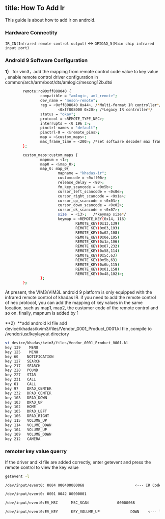 title: How To Add Ir 
---

This guide is about how to add ir on android. 


### Hardware Connectity
`IR_IN(Infrared remote control output)` <-> `GPIOAO_5(Main chip infrared input port)`

### Android 9 Software Configuration
**1）**  for vim3，add the mapping from remote control code value to key value , enable remote control driver configuration in common/arch/arm/boot/dts/amlogic/mesong12b.dtsi 
```sh
        remote:rc@0xff808040 {
                compatible = "amlogic, aml_remote";
                dev_name = "meson-remote";
                reg = <0xff808040 0x44>, /*Multi-format IR controller*/
                        <0xff808000 0x20>; /*Legacy IR controller*/
                status = "okay";
                protocol = <REMOTE_TYPE_NEC>;
                interrupts = <0 196 1>;
                pinctrl-names = "default";
                pinctrl-0 = <&remote_pins>;
                map = <&custom_maps>;
                max_frame_time = <200>; /*set software decoder max frame time*/
        };

        custom_maps:custom_maps {
                mapnum = <1>;
                map0 = <&map_0>;
                map_0: map_0{
                        mapname = "khadas-ir";
                        customcode = <0xff00>;
                        release_delay = <80>;
                        fn_key_scancode = <0x5b>;
                        cursor_left_scancode = <0x0e>;
                        cursor_right_scancode = <0x1a>;
                        cursor_up_scancode = <0x03>;
                        cursor_down_scancode = <0x02>;
                        cursor_ok_scancode = <0x07>;
                        size  = <13>;   /*keymap size*/
                        keymap = <REMOTE_KEY(0x14, 116)
                                REMOTE_KEY(0x13,139)
                                REMOTE_KEY(0x03,103)
                                REMOTE_KEY(0x02,108)
                                REMOTE_KEY(0x0e,105)
                                REMOTE_KEY(0x1a,106)
                                REMOTE_KEY(0x07,232)
                                REMOTE_KEY(0x58,114)
                                REMOTE_KEY(0x5c,63)
                                REMOTE_KEY(0x5b,63)
                                REMOTE_KEY(0x0b,115)
                                REMOTE_KEY(0x01,158)
                                REMOTE_KEY(0x48,102)>;
                };
        };

```
At present, the VIM3/VIM3L android 9 platform is only equipped with the infrared remote control of khadas IR. if you need to add the remote control of nec protocol, you can add the mapping of key values in the same location, such as map1, map2, the customer code of the remote control and so on. finally, mapnum is added by 1

**2）**add android kl file 
add device/khadas/kvim3/files/Vendor_0001_Product_0001.kl file ,compile to /vendor/usr/keylayout directory

```sh
vi device/khadas/kvim3/files/Vendor_0001_Product_0001.kl
key 139    MENU
key 125    MENU
key 60    NOTIFICATION
key 127   SEARCH
key 217   SEARCH
key 228   POUND
key 227   STAR
key 231   CALL
key 61    CALL
key 97    DPAD_CENTER
key 232   DPAD_CENTER
key 108   DPAD_DOWN
key 103   DPAD_UP
key 102   HOME
key 105   DPAD_LEFT
key 106   DPAD_RIGHT
key 115   VOLUME_UP
key 114   VOLUME_DOWN
key 104   VOLUME_UP
key 109   VOLUME_DOWN
key 212   CAMERA
```
### remoter key value querry
If the driver and kl file are added correctly, enter getevent and press the remote control to view the key value
```sh
getevent -l 

/dev/input/event0: 0004 000400000068                       <--- IR Code 0x68=104

/dev/input/event0: 0001 0042 00000001                       

/dev/input/event0:EV_MSC      MSC_SCAN             00000068      

/dev/input/event0:EV_KEY      KEY_VOLUME_UP              DOWN    <--- linux key name KEY_VOLUME_UP
```

